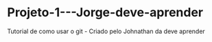 # Projeto-1---Jorge-deve-aprender
Tutorial de como usar o git - Criado pelo Johnathan da deve aprender
